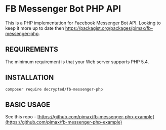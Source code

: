 FB Messenger Bot PHP API
========================

This is a PHP implementation for Facebook Messenger Bot API.
Looking to keep it more up to date then https://packagist.org/packages/pimax/fb-messenger-php.


REQUIREMENTS
------------
The minimum requirement is that your Web server supports PHP 5.4.

INSTALLATION
------------

```
composer require decrypted/fb-messenger-php
```

BASIC USAGE
------------
See this repo - [https://github.com/pimax/fb-messenger-php-example](https://github.com/pimax/fb-messenger-php-example)
